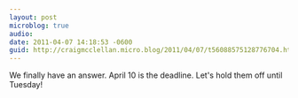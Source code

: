 ```yaml
---
layout: post
microblog: true
audio: 
date: 2011-04-07 14:18:53 -0600
guid: http://craigmcclellan.micro.blog/2011/04/07/t56088575128776704.html
---
```

We finally have an answer. April 10 is the deadline. Let's hold them off until Tuesday!
